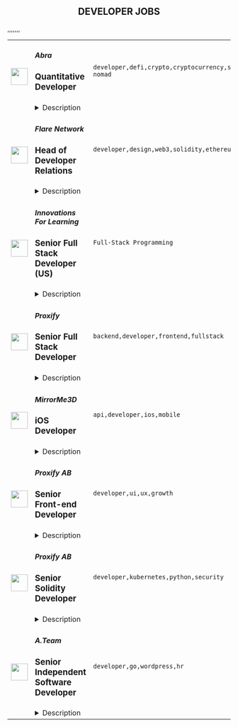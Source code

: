 <div align="center"><h2>DEVELOPER JOBS</h2></div><table><tr>
                <td width="100" height="100" rowspan="2">
                    <img src="https://remoteok.com/assets/img/jobs/0dc60c3adf0cbf62aa690ccf86853c861669360525.peg" width="38px" height="auto">
                </td>
                <td width="300">
                    <h5>Abra</h5>
                    <h3>Quantitative Developer</h3>
                </td>
                <td width="300">
                    <code>developer,defi,crypto,cryptocurrency,system,software,testing,financial,bank,cloud,strategy,management,engineering,digital nomad</code>
                </td>
                <td width="200">
                <text>4 days ago</text>
                </td>
                <td width="100" rowspan="2">
                <a href="https://remoteOK.com/remote-jobs/remote-quantitative-developer-abra-154191" align="right" target="_blank">Apply</a>
                </td>
            </tr>
            <tr>
                <td colspan="3">
                <details><summary>Description</summary>
                <div class="content-intro">
<p>Abra is on a mission to create a simple and honest crypto bank to enable millions of crypto holders to maximize the potential of their crypto assets. We operate an easy to use app allowing users to earn interest, buy, sell, hold, and trade in cryptocurrencies, in one single place. Our vision is an open, global financial system that is easily accessible to everyone <span style="font-weight:400;">by making cryptocurrency investing simple and accessible. Our growing crypto investing and wealth management platform is used by millions of consumers in over 150 countries and growing! </span></p>
<p><span style="font-weight:400;">We are growing our team to match our growing user base. This is an opportunity to join a company that is part of the biggest financial revolution in modern history. </span></p>
</div><p><span style="font-weight:400;">Our Institutional Trading team is looking for a Quantitative Developer who will work hand-in-hand with the trading desk to maintain and develop an execution engine, automate CeFi/DeFi trading strategies, and build monitoring tools while managing our technology infrastructure.  In this role, you will work with the head of trading and co-head of the OTC desk to build cutting-edge infrastructure that will directly impact the trading PnL. This is an attractive opportunity for ambitious devs who want to be part of the action on a trading desk. </span></p>
<p><strong>What Youâll Do:</strong></p>
<ul>
<li style="font-weight:400;"><span style="font-weight:400;">Build a trade execution system connecting to various CeFi and DeFi exchanges</span></li>
<li style="font-weight:400;"><span style="font-weight:400;">Develop tools to help the trading desk with pre-trade analysis, such as monitoring dashboards and backtesting systems</span></li>
<li style="font-weight:400;"><span style="font-weight:400;">Build post-trade monitoring dashboards for CeFi and DeFi</span></li>
<li style="font-weight:400;"><span style="font-weight:400;">Write smart contracts to automate DeFi strategies</span></li>
<li style="font-weight:400;"><span style="font-weight:400;">Own, secure and manage Cloud resources</span></li>
<li style="font-weight:400;"><span style="font-weight:400;">Liaise with the Engineering team to source software and hardware needed by the team</span></li>
<li style="font-weight:400;"><span style="font-weight:400;">Participate and trading strategy discussions and enhance the conversation by offering ideas to improve strategy</span></li>
</ul>
<p><strong>About You:</strong></p>
<ul>
<li style="font-weight:400;"><span style="font-weight:400;">3+ years of commercial experience</span></li>
<li style="font-weight:400;"><span style="font-weight:400;">Bachelors/Masters/PhD in Computer Science/Engineering/Mathematics and Computing/Physics or similar field</span></li>
<li style="font-weight:400;"><span style="font-weight:400;">Strong coding experience in C++/Java, Solidity/Rust, and Python</span></li>
<li style="font-weight:400;"><span style="font-weight:400;">Some experience with writing smart contracts </span></li>
<li style="font-weight:400;"><span style="font-weight:400;">Excellent software architecture skills, experience, and understanding of software engineering best practices, object oriented design, and software testing methodologies </span></li>
<li style="font-weight:400;">A self-starter mindset</li>
<li style="font-weight:400;">Able to identify opportunities to improve trades, executions, and monitoring</li>
</ul><div class="content-conclusion">
<p><strong>Benefits: </strong></p>
<ul>
<li><span style="font-weight:400;">Globally distributed team (everyone is remote!)</span></li>
<li><span style="font-weight:400;">Unlimited PTO</span></li>
<li><span style="font-weight:400;">Medical</span></li>
<li><span style="font-weight:400;">Dental</span></li>
<li><span style="font-weight:400;">Vision</span></li>
<li><span style="font-weight:400;">Basic and supplemental life insurance</span></li>
<li><span style="font-weight:400;">Short-term and long-term disability</span></li>
<li><span style="font-weight:400;">401(k)</span></li>
</ul>
<p><em><span style="font-weight:400;">At Abra, we are an equal opportunity employer committed to a diverse, inclusive, and equitable workplace and candidate experience. We strive to create an environment where everyone has a sense of belonging and purpose, and where we learn from the unique experiences of those around us. </span></em></p>
<p><em><span style="font-weight:400;">We encourage all qualified candidates to apply regardless of race, color, ancestry, religion, national origin, sexual orientation, age, citizenship, marital or family status, disability, gender, gender identity or expression, pregnancy or caregiver status, veteran status, or any other legally protected status.</span></em></p>
</div><p><figure><iframe style="width:500px;height:281px;" src="//www.youtube.com/embed/6T4UVH2Hhoo" frameborder="0" allowfullscreen=""></iframe></figure></p><br/><br/>Please mention the word **AGILE** and tag RMy4yMzUuMjQ4LjE3NA== when applying to show you read the job post completely (#RMy4yMzUuMjQ4LjE3NA==). This is a beta feature to avoid spam applicants. Companies can search these words to find applicants that read this and see they're human.
                </details>
                </td>
            </tr>,<tr>
                <td width="100" height="100" rowspan="2">
                    <img src="https://remoteok.com/assets/img/jobs/aa4807726cfc61852ce556f133bd1a9b1669360539.peg" width="38px" height="auto">
                </td>
                <td width="300">
                    <h5>Flare Network</h5>
                    <h3>Head of Developer Relations</h3>
                </td>
                <td width="300">
                    <code>developer,design,web3,solidity,ethereum,growth,web,travel,mobile,content,marketing,engineering,fulltime,digital nomad</code>
                </td>
                <td width="200">
                <text>4 days ago</text>
                </td>
                <td width="100" rowspan="2">
                <a href="https://remoteOK.com/remote-jobs/remote-head-of-developer-relations-flare-network-154195" align="right" target="_blank">Apply</a>
                </td>
            </tr>
            <tr>
                <td colspan="3">
                <details><summary>Description</summary>
                <p>This role is remote and location agnostic. Full time or paid via grant.<br>
This role is suitable for a developer relations expert with an unrelenting & uncompromising passion for truly decentralized and trustless infrastructure. As well as having the chutzpah to design & scale a developer adoption programme with strong support from a stellar engineering team.</p>

<p>Flareâs EVM compatibility means Ethereumâs tooling is readily available & solidity developers will have few problems picking up the code.</p>

<p>As Head of Developer Relations you will become Flareâs leading light amongst the most influential developer communities within Web3 and beyond. You will be backed to the hilt and responsible for leading all developer engagement, hackathons & bounty programmes.</p>

<h3>Your impact:</h3>

<ul>
        <li>First & foremost, you have a passion for relating to developers.</li>
        <li>Build the developer relations programme and scale the team required.</li>
        <li>Working with the Ecosystem Team, strategize the products & programme of content required to fuel rapid developer adoption.</li>
        <li>Represent Flare Networks at developer conferences and events by leading the execution of Flare Networkâs hackathons.</li>
        <li>Oversee the participation in all the other major Web 3 hackathons & developer conferences by giving speeches, doing live demos of Flare Networks, and interacting with attendees.</li>
        <li>Create inspiring product demos, tutorials, and other videos to use for events and marketing.</li>
        <li>Create and publish technical content that will excite Web 2 & 3 audiences.</li>
        <li>Manage and grow developer communication channels such as Github & Discord. Moderate discussions across forums in a timely manner.</li>
        <li>Be an active and respected participant within Ethereum and other major layer 1 protocolâs ecosystems.</li>
        <li>Clearly communicate complex topics to non-technical audiences, changing the relevant level of complexity for the relevant stakeholders.</li>
        <li>Respond quickly to conceptual and technical troubleshooting questions (design applications, integration into existing services, deployment and more). Providing strategic end-user feedback to the protocol and product development teams.</li>
        <li>Always personable and sufficiently empathetic to be able to extrapolate the relevant issues and provide robust easy to comprehend solutions.</li>
        <li>Collaborate with marketing & partnerships to launch new features & products.</li>
        <li>Always have a unique growth mindset.</li>
</ul>

<h3>How to be a stand-out candidate:</h3>

<ul>
        <li>Passion for layer 1 protocols & EVM bridge growth areas within Web 3.0.</li>
        <li>Strong presence already within major Web3 communities.</li>
        <li>Solid public speaking experience.</li>
        <li>Exemplary interpersonal skills and ability to effectively communicate, build rapport and relate to others.</li>
        <li>Experience running hackathons or plenty of experience attending high caliber hacks.</li>
        <li>Typically a min of 6+ years experience working as a developer or evangelist or dev-tools expert.</li>
        <li>Strong engineering skills; experience in building web and/or mobile applications.</li>
        <li>Strong technical writing skills; ability to clearly communicate complex ideas and concepts.</li>
        <li>Social and hustling skills; a desire to get out and meet people.</li>
        <li>Passion for inspiring and educating fellow developers.</li>
        <li>Ability to work in a hyper-fast environment.</li>
        <li>Willingness to travel and work irregular hours when required.</li>
        <li>Community experience including organizing meetups.</li>
        <li>Passion for building a developer community around the world and desire to invest your energy to make them better.</li>
        <li>Experienced with Solidity, Typescript, and/or Golang.</li>
</ul>

<p>We ask that you overlap some working hours with GMT. English is essential, other languages are a bonus. Fulltime or grants-based arrangement possible. If this is the kind of role that potentially appeals to you, please reach out.</p><br/><br/>Please mention the word **PROSPEROUS** and tag RMy4yMzUuMjQ4LjE3NA== when applying to show you read the job post completely (#RMy4yMzUuMjQ4LjE3NA==). This is a beta feature to avoid spam applicants. Companies can search these words to find applicants that read this and see they're human.
                </details>
                </td>
            </tr>,<tr>
                <td width="100" height="100" rowspan="2">
                    <img src="https://wwr-pro.s3.amazonaws.com/logos/0082/0885/logo.gif" width="38px" height="auto">
                </td>
                <td width="300">
                    <h5>Innovations For Learning</h5>
                    <h3> Senior Full Stack Developer (US)</h3>
                </td>
                <td width="300">
                    <code>Full-Stack Programming</code>
                </td>
                <td width="200">
                <text>0 days ago</text>
                </td>
                <td width="100" rowspan="2">
                <a href="https://weworkremotely.com/remote-jobs/innovations-for-learning-senior-full-stack-developer-us" align="right" target="_blank">Apply</a>
                </td>
            </tr>
            <tr>
                <td colspan="3">
                <details><summary>Description</summary>
                <img src="https://we-work-remotely.imgix.net/logos/0082/0885/logo.gif?ixlib=rails-4.0.0&w=50&h=50&dpr=2&fit=fill&auto=compress" />

<p>
  <strong>Headquarters:</strong> Evanston, IL
    <br /><strong>URL:</strong> <a href="https://innovationsforlearning.org">https://innovationsforlearning.org</a>
</p>

<div>
<strong>Innovations For Learning</strong> is a non-profit with over 20 years of proven success in improving children’s literacy in many school districts in the US, Canada, and the UK. We use technology in the classroom, in online tutoring sessions, and at home to give young kids the skills to read confidently to the expected standard for their age. We aren’t a sleepy, soft-spoken non-profit - we are driven to make a dent in the universe and have a profound and positive impact on children’s lives.<br><br>
</div><div>IFL is looking for a creative, energetic, and passionate full-stack developer to help us build out our suite of software. You will be mostly focused on the server side, building out our back-end software and APIs using Ruby. However, there will also be times you will work with Javascript. We intend for this position to be an 80/20 back-end/front-end role.</div><div>
<br>We have a flexible, supportive, and collaborative work environment with all the best development tools and frameworks. Our development team encourages you to take an idea and run with it. This is a fully-remote position.</div><div>
<br>So, please apply, join our dynamic team, and make a difference in children’s lives all across the world. It all starts with literacy!</div><div>
<br>Skills:</div><ul>
<li>Ruby on Rails</li>
<li>PostgreSQL</li>
<li>Active Record</li>
<li>RESTful API’s</li>
<li>Data modeling</li>
<li>SQL</li>
<li>Experience with modern Javascript frameworks</li>
<li>Computer Science or a related degree is a plus</li>
<li>5+ years experience</li>
</ul><div>Some of our tools and framework stack:</div><ul>
<li>Jira Agile</li>
<li>GitHub</li>
<li>Gulp</li>
<li>RSpec</li>
<li>Mocha</li>
<li>Capybara</li>
<li>Nightwatch</li>
<li>Heroku</li>
<li>Codeship</li>
<li>AWS S3</li>
<li>Twilio Voice and SMS</li>
<li>Postgres</li>
<li>Redis</li>
</ul>

<p><strong>To apply:</strong> <a href="https://weworkremotely.com/remote-jobs/innovations-for-learning-senior-full-stack-developer-us">https://weworkremotely.com/remote-jobs/innovations-for-learning-senior-full-stack-developer-us</a></p>

                </details>
                </td>
            </tr>,<tr>
                <td width="100" height="100" rowspan="2">
                    <img src="https://wwr-pro.s3.amazonaws.com/logos/0081/7016/logo.gif" width="38px" height="auto">
                </td>
                <td width="300">
                    <h5>Bottomless</h5>
                    <h3> Senior Full Stack Developer</h3>
                </td>
                <td width="300">
                    <code>Full-Stack Programming</code>
                </td>
                <td width="200">
                <text>1 days ago</text>
                </td>
                <td width="100" rowspan="2">
                <a href="https://weworkremotely.com/remote-jobs/bottomless-senior-full-stack-developer-4" align="right" target="_blank">Apply</a>
                </td>
            </tr>
            <tr>
                <td colspan="3">
                <details><summary>Description</summary>
                <img src="https://we-work-remotely.imgix.net/logos/0081/7016/logo.gif?ixlib=rails-4.0.0&w=50&h=50&dpr=2&fit=fill&auto=compress" />

<p>
  <strong>Headquarters:</strong> Seattle, Wa
    <br /><strong>URL:</strong> <a href="https://www.bottomless.com/">https://www.bottomless.com/</a>
</p>

<div>We are a fast-growing startup with a product used by thousands of consumers every day.<br><br>We are looking for a jack-of-all-trades <strong><em>senior</em></strong> javascript/full stack developer.<br><br>The ideal candidate for this position would be able to dive into any kind of project, from frontend UI/UX tasks in React.js to backend tasks running on Node.js.<br><br>If you’re interested in variety and working hard to build something big, this might be a good fit.<br><br>We need to achieve <em>80% of the results with 20% of the effort</em>.<br><br><strong>Responsibilities:</strong>
</div><ul>
<li>Design and build infrastructure and products for a sensor-enabled e-commerce marketplace.</li>
<li>Build robust infrastructure to support existing product lines and the ability to roll out new ones.</li>
<li>Responsibility over the user-facing product</li>
<li>Quick iteration on different fronts from fronted UX changes to database design to quick and dirty implementations.</li>
<li>Responsible for full deployment and testing of applications.</li>
</ul><div><br></div><div><strong>Skill, Qualifications, and Experience:</strong></div><div><br></div><div><em>Expert proficiency required:</em></div><ul>
<li>Node.js</li>
<li>NoSQL databases</li>
<li>React.js</li>
<li>English (written and verbal)</li>
</ul><div><br></div><div><em>Intermediate proficiency, at a minimum:</em></div><ul>
<li>UI/UX design</li>
<li>Software architecture</li>
</ul><div>
<br>Not required, but a plus:</div><ul>
<li>Python (background tasks)</li>
<li>Embedded systems (C++)</li>
</ul><div> <br><strong>Details:</strong>
</div><ul>
<li>Remote OK. Must be flexible with hours as we have a remote international team.</li>
<li>Competitive equity and cash compensation</li>
</ul>

<p><strong>To apply:</strong> <a href="https://weworkremotely.com/remote-jobs/bottomless-senior-full-stack-developer-4">https://weworkremotely.com/remote-jobs/bottomless-senior-full-stack-developer-4</a></p>

                </details>
                </td>
            </tr>,<tr>
                <td width="100" height="100" rowspan="2">
                    <img src="https://remotive.com/job/1446640/logo" width="38px" height="auto">
                </td>
                <td width="300">
                    <h5>Creable</h5>
                    <h3>Full Stack Developer</h3>
                </td>
                <td width="300">
                    <code>CSS,developer,react,social media</code>
                </td>
                <td width="200">
                <text>4 days ago</text>
                </td>
                <td width="100" rowspan="2">
                <a href="https://remotive.com/remote-jobs/software-dev/full-stack-developer-1446640" align="right" target="_blank">Apply</a>
                </td>
            </tr>
            <tr>
                <td colspan="3">
                <details><summary>Description</summary>
                <p><strong>About Creable</strong></p>
<p>Hi there ✋</p>
<p>At Creable (<a href="https://creable.com" rel="nofollow">https://creable.com</a>) we're building the world's biggest real-time Influencer database across all relevant Social Media platforms (YouTube, Instagram, TikTok, Facebook) with more (Twitch, Snapchat, Spotify, Twitter, LinkedIn, etc.) coming soon!</p>
<p>Our software helps Creators &amp; Managers find high-quality Brand Deals and Brands to find the highest ROI Influencers.</p>
<p><strong> </strong></p>
<p><strong>What you’ll do</strong></p>
<ul>
<li>Discuss the weekly sprint with the dev. team every Monday morning</li>
<li>Research, implement and test solutions for your assigned weekly tasks</li>
<li>Implement beautiful and delightful UIs with Next.js, React, and Typescript that are responsive across all modern platforms</li>
<li>Review PRs </li>
<li>Write E2E tests</li>
<li>Write serverless functions and scalable REST APIs</li>
</ul>
<p> </p>
<p><strong>How we work</strong></p>
<ul>
<li>We plan weekly sprints on Friday and manage them in Linear</li>
<li>We use Notion for documentation (notes, research)</li>
<li>We (internally) communicate via Slack</li>
<li>We use Loom for video recordings and to avoid meetings</li>
<li>When we have meetings we use either Zoom or Google Meet</li>
<li>We design in Figma</li>
</ul>
<p> </p>
<p><strong>Tech Stack</strong><strong><br></strong></p>
<ul>
<li>React &amp; Next.js</li>
<li>Tailwind CSS<strong><br></strong></li>
<li>Firebase (DB, Auth, Storage)</li>
<li>Vercel</li>
</ul>
<p> </p>
<p><strong>Job requirements</strong></p>
<ul>
<li>At least 5 years of professional development experience</li>
<li>Very good oral and written English</li>
<li>Strong communication skills via text and audio/video</li>
<li>Strong work-ethic, ambition and will to get sh*t done together with your team</li>
<li>Positive can-do attitude</li>
<li>Proficient in our Tech Stack</li>
<li>Full-time commitment to Creable (no part-time work or commitment to other projects)</li>
</ul>
<img src="https://remotive.com/job/track/1446640/blank.gif?source=public_api" alt=""/>
                </details>
                </td>
            </tr>,<tr>
                <td width="100" height="100" rowspan="2">
                    <img src="https://remotive.com/job/1359476/logo" width="38px" height="auto">
                </td>
                <td width="300">
                    <h5>Proxify</h5>
                    <h3>Senior Full Stack Developer</h3>
                </td>
                <td width="300">
                    <code>backend,developer,frontend,fullstack</code>
                </td>
                <td width="200">
                <text>10 days ago</text>
                </td>
                <td width="100" rowspan="2">
                <a href="https://remotive.com/remote-jobs/software-dev/senior-full-stack-developer-1359476" align="right" target="_blank">Apply</a>
                </td>
            </tr>
            <tr>
                <td colspan="3">
                <details><summary>Description</summary>
                <p>About us: </p>
<p> </p>
<p>"Talent has no borders." We strongly believe in uplifting talent by providing them with the right opportunities - no matter which part of the world you are from, we value your skills and offer every member the growth possibilities they deserve. 🙂</p>
<p> </p>
<p>Proxify is a global network and a supportive community of talented developers interested in long-term remote jobs. </p>
<p>With us, you will get opportunities:</p>
<p>To work remotely on exciting projects with leading brands and fast-growing startups.</p>
<p>To work on commision free project-based jobs.</p>
<p>To work with companies that respect and value your skills.</p>
<p> </p>
<p>Since our launch, talented developers on Proxify have worked with 620+ happy clients to build their products and growth features. 1400+ talented developers trust Proxify and the community we are building to fulfil their dreams and objectives. </p>
<p><br><br></p>
<p>The Role:</p>
<p>We are searching for a Senior Full Stack Developer skilled in React.js and Node.js. You can be a perfect candidate if you are growth-oriented, you take pleasure in your work, and you enjoy working on new ideas to develop exciting products. By joining Proxify, you will get considerable opportunities to work with leading brands and amazing startups to build their next product and growth features. </p>
<p><br><br></p>
<p>What we are looking for:</p>
<p>4+ years of working experience as a FullStack;</p>
<p>Frontend:</p>
<p>- React JS;</p>
<p>- Design System;</p>
<p>Backend:</p>
<p>- Microservices architecture;</p>
<p>- NodeJS; </p>
<p>Database:</p>
<p>- SQL;</p>
<p>- MongoDB;</p>
<p>Upper-intermediate or higher English level.</p>
<p> </p>
<p>Nice-to-have: </p>
<p>Timezone: CET (+/- 3 hours);</p>
<p>Database Architecture knowledge</p>
<p><br><br></p>
<p>What we offer:</p>
<p>💻 100% remote work: Work from anywhere.</p>
<p>👌🏻 Flexibility: The ability to change the project to another one.</p>
<p>💵 Financial growth: Competitive compensation and performance-based increases.</p>
<p>🧘🏻‍♂️ Freedom: Very flexible working schedule.</p>
<p>🚀 360 degree growth: Opportunities for professional development and personal growth.</p>
<p><br><br><br></p>
<p>Your benefits with Proxify:</p>
<p>Be part of Proxify community: Network with like-minded and enthusiastic individuals to make a difference. </p>
<p>Make an impact: You get the opportunity to work on the projects that inspire you and add value to your career.</p>
<p>Transparency: Contracts with transparency in earnings and working hours.</p>
<p>Save your time: Fast and efficient hiring process to match you with the project of your preference.</p>
<p>Ownership: Take ownership of your work and enjoy more freedom in your career.</p>
<img src="https://remotive.com/job/track/1359476/blank.gif?source=public_api" alt=""/>
                </details>
                </td>
            </tr>,<tr>
                <td width="100" height="100" rowspan="2">
                    <img src="https://remotive.com/job/1497219/logo" width="38px" height="auto">
                </td>
                <td width="300">
                    <h5>MirrorMe3D</h5>
                    <h3>iOS Developer</h3>
                </td>
                <td width="300">
                    <code>api,developer,ios,mobile</code>
                </td>
                <td width="200">
                <text>13 days ago</text>
                </td>
                <td width="100" rowspan="2">
                <a href="https://remotive.com/remote-jobs/software-dev/ios-developer-1497219" align="right" target="_blank">Apply</a>
                </td>
            </tr>
            <tr>
                <td colspan="3">
                <details><summary>Description</summary>
                <p style="--tw-translate-x: 0; --tw-translate-y: 0; --tw-rotate: 0; --tw-skew-x: 0; --tw-skew-y: 0; --tw-scale-x: 1; --tw-scale-y: 1; --tw-scroll-snap-strictness: proximity; --tw-ring-offset-width: 0px; --tw-ring-offset-color: #fff; --tw-ring-color: rgba(15,111,255,0.5); --tw-ring-offset-shadow: 0 0 #0000; --tw-ring-shadow: 0 0 #0000; --tw-shadow: 0 0 #0000; --tw-shadow-colored: 0 0 #0000; box-sizing: inherit; margin-bottom: 16px; padding: 0px; color: #050c26;"><em><span style="color: #050c26;"> Contract to Full-time Opportunity<br></span></em><br><br><span style="color: #050c26;">Want to build an app with impact? This may be the place for you!</span></p>
<p style="--tw-translate-x: 0; --tw-translate-y: 0; --tw-rotate: 0; --tw-skew-x: 0; --tw-skew-y: 0; --tw-scale-x: 1; --tw-scale-y: 1; --tw-scroll-snap-strictness: proximity; --tw-ring-offset-width: 0px; --tw-ring-offset-color: #fff; --tw-ring-color: rgba(15,111,255,0.5); --tw-ring-offset-shadow: 0 0 #0000; --tw-ring-shadow: 0 0 #0000; --tw-shadow: 0 0 #0000; --tw-shadow-colored: 0 0 #0000; box-sizing: inherit; margin-bottom: 16px; padding: 0px; color: #050c26;">MirrorMe is looking for an enthusiastic and highly motivated iOS developer to help us reach more patients and help them connect with more doctors, the worldover. We are looking for someone who is passionate about building exceptional apps and experiences for users and who has a strong desire to deliver elegant code and intuitive UI.</p>
<p style="--tw-translate-x: 0; --tw-translate-y: 0; --tw-rotate: 0; --tw-skew-x: 0; --tw-skew-y: 0; --tw-scale-x: 1; --tw-scale-y: 1; --tw-scroll-snap-strictness: proximity; --tw-ring-offset-width: 0px; --tw-ring-offset-color: #fff; --tw-ring-color: rgba(15,111,255,0.5); --tw-ring-offset-shadow: 0 0 #0000; --tw-ring-shadow: 0 0 #0000; --tw-shadow: 0 0 #0000; --tw-shadow-colored: 0 0 #0000; box-sizing: inherit; margin-bottom: 16px; padding: 0px; color: #050c26;">If you love to tackle new challenges, learn new frameworks, and work alongside a results-oriented team, please read below to make sure your experience aligns with our needs and reach out with any questions.</p>
<p style="--tw-translate-x: 0; --tw-translate-y: 0; --tw-rotate: 0; --tw-skew-x: 0; --tw-skew-y: 0; --tw-scale-x: 1; --tw-scale-y: 1; --tw-scroll-snap-strictness: proximity; --tw-ring-offset-width: 0px; --tw-ring-offset-color: #fff; --tw-ring-color: rgba(15,111,255,0.5); --tw-ring-offset-shadow: 0 0 #0000; --tw-ring-shadow: 0 0 #0000; --tw-shadow: 0 0 #0000; --tw-shadow-colored: 0 0 #0000; box-sizing: inherit; margin-bottom: 16px; padding: 0px; color: #050c26;">Responsibilities:</p>
<ul style="--tw-translate-x: 0; --tw-translate-y: 0; --tw-rotate: 0; --tw-skew-x: 0; --tw-skew-y: 0; --tw-scale-x: 1; --tw-scale-y: 1; --tw-scroll-snap-strictness: proximity; --tw-ring-offset-width: 0px; --tw-ring-offset-color: #fff; --tw-ring-color: rgba(15,111,255,0.5); --tw-ring-offset-shadow: 0 0 #0000; --tw-ring-shadow: 0 0 #0000; --tw-shadow: 0 0 #0000; --tw-shadow-colored: 0 0 #0000; box-sizing: inherit; margin-top: 16px; margin-bottom: 24px; padding-left: 32px; color: #050c26;">
<li style="--tw-translate-x: 0; --tw-translate-y: 0; --tw-rotate: 0; --tw-skew-x: 0; --tw-skew-y: 0; --tw-scale-x: 1; --tw-scale-y: 1; --tw-scroll-snap-strictness: proximity; --tw-ring-offset-width: 0px; --tw-ring-offset-color: #fff; --tw-ring-color: rgba(15,111,255,0.5); --tw-ring-offset-shadow: 0 0 #0000; --tw-ring-shadow: 0 0 #0000; --tw-shadow: 0 0 #0000; --tw-shadow-colored: 0 0 #0000; box-sizing: inherit; margin: 0px; padding: 0px;">Create and architect MirrorMe mobile applications</li>
<li style="--tw-translate-x: 0; --tw-translate-y: 0; --tw-rotate: 0; --tw-skew-x: 0; --tw-skew-y: 0; --tw-scale-x: 1; --tw-scale-y: 1; --tw-scroll-snap-strictness: proximity; --tw-ring-offset-width: 0px; --tw-ring-offset-color: #fff; --tw-ring-color: rgba(15,111,255,0.5); --tw-ring-offset-shadow: 0 0 #0000; --tw-ring-shadow: 0 0 #0000; --tw-shadow: 0 0 #0000; --tw-shadow-colored: 0 0 #0000; box-sizing: inherit; margin: 0px; padding: 0px;">Maintain and improve existing features on existing application</li>
<li style="--tw-translate-x: 0; --tw-translate-y: 0; --tw-rotate: 0; --tw-skew-x: 0; --tw-skew-y: 0; --tw-scale-x: 1; --tw-scale-y: 1; --tw-scroll-snap-strictness: proximity; --tw-ring-offset-width: 0px; --tw-ring-offset-color: #fff; --tw-ring-color: rgba(15,111,255,0.5); --tw-ring-offset-shadow: 0 0 #0000; --tw-ring-shadow: 0 0 #0000; --tw-shadow: 0 0 #0000; --tw-shadow-colored: 0 0 #0000; box-sizing: inherit; margin: 0px; padding: 0px;">Maintain and refactor existing codebase to best practices and new features</li>
<li style="--tw-translate-x: 0; --tw-translate-y: 0; --tw-rotate: 0; --tw-skew-x: 0; --tw-skew-y: 0; --tw-scale-x: 1; --tw-scale-y: 1; --tw-scroll-snap-strictness: proximity; --tw-ring-offset-width: 0px; --tw-ring-offset-color: #fff; --tw-ring-color: rgba(15,111,255,0.5); --tw-ring-offset-shadow: 0 0 #0000; --tw-ring-shadow: 0 0 #0000; --tw-shadow: 0 0 #0000; --tw-shadow-colored: 0 0 #0000; box-sizing: inherit; margin: 0px; padding: 0px;">Reference Apple HIG and iOS best practices</li>
<li style="--tw-translate-x: 0; --tw-translate-y: 0; --tw-rotate: 0; --tw-skew-x: 0; --tw-skew-y: 0; --tw-scale-x: 1; --tw-scale-y: 1; --tw-scroll-snap-strictness: proximity; --tw-ring-offset-width: 0px; --tw-ring-offset-color: #fff; --tw-ring-color: rgba(15,111,255,0.5); --tw-ring-offset-shadow: 0 0 #0000; --tw-ring-shadow: 0 0 #0000; --tw-shadow: 0 0 #0000; --tw-shadow-colored: 0 0 #0000; box-sizing: inherit; margin: 0px; padding: 0px;">Utilize Fastlane and Continuous Integration tools</li>
<li style="--tw-translate-x: 0; --tw-translate-y: 0; --tw-rotate: 0; --tw-skew-x: 0; --tw-skew-y: 0; --tw-scale-x: 1; --tw-scale-y: 1; --tw-scroll-snap-strictness: proximity; --tw-ring-offset-width: 0px; --tw-ring-offset-color: #fff; --tw-ring-color: rgba(15,111,255,0.5); --tw-ring-offset-shadow: 0 0 #0000; --tw-ring-shadow: 0 0 #0000; --tw-shadow: 0 0 #0000; --tw-shadow-colored: 0 0 #0000; box-sizing: inherit; margin: 0px; padding: 0px;">Assess feasibility and develop timelines on implementing new features</li>
<li style="--tw-translate-x: 0; --tw-translate-y: 0; --tw-rotate: 0; --tw-skew-x: 0; --tw-skew-y: 0; --tw-scale-x: 1; --tw-scale-y: 1; --tw-scroll-snap-strictness: proximity; --tw-ring-offset-width: 0px; --tw-ring-offset-color: #fff; --tw-ring-color: rgba(15,111,255,0.5); --tw-ring-offset-shadow: 0 0 #0000; --tw-ring-shadow: 0 0 #0000; --tw-shadow: 0 0 #0000; --tw-shadow-colored: 0 0 #0000; box-sizing: inherit; margin: 0px; padding: 0px;">Work with web developers on API integrations and consume RESTful APIs</li>
<li style="--tw-translate-x: 0; --tw-translate-y: 0; --tw-rotate: 0; --tw-skew-x: 0; --tw-skew-y: 0; --tw-scale-x: 1; --tw-scale-y: 1; --tw-scroll-snap-strictness: proximity; --tw-ring-offset-width: 0px; --tw-ring-offset-color: #fff; --tw-ring-color: rgba(15,111,255,0.5); --tw-ring-offset-shadow: 0 0 #0000; --tw-ring-shadow: 0 0 #0000; --tw-shadow: 0 0 #0000; --tw-shadow-colored: 0 0 #0000; box-sizing: inherit; margin: 0px; padding: 0px;">Deliver clean, well-tested code and meet deadlines</li>
<li style="--tw-translate-x: 0; --tw-translate-y: 0; --tw-rotate: 0; --tw-skew-x: 0; --tw-skew-y: 0; --tw-scale-x: 1; --tw-scale-y: 1; --tw-scroll-snap-strictness: proximity; --tw-ring-offset-width: 0px; --tw-ring-offset-color: #fff; --tw-ring-color: rgba(15,111,255,0.5); --tw-ring-offset-shadow: 0 0 #0000; --tw-ring-shadow: 0 0 #0000; --tw-shadow: 0 0 #0000; --tw-shadow-colored: 0 0 #0000; box-sizing: inherit; margin: 0px; padding: 0px;">Engage in regular sprint planning, feature specification meetings, and code reviews</li>
<li style="--tw-translate-x: 0; --tw-translate-y: 0; --tw-rotate: 0; --tw-skew-x: 0; --tw-skew-y: 0; --tw-scale-x: 1; --tw-scale-y: 1; --tw-scroll-snap-strictness: proximity; --tw-ring-offset-width: 0px; --tw-ring-offset-color: #fff; --tw-ring-color: rgba(15,111,255,0.5); --tw-ring-offset-shadow: 0 0 #0000; --tw-ring-shadow: 0 0 #0000; --tw-shadow: 0 0 #0000; --tw-shadow-colored: 0 0 #0000; box-sizing: inherit; margin: 0px; padding: 0px;">Continuously learn and grow as a developer, keeping up to date with emerging technologies and trends</li>
</ul>
<p style="--tw-translate-x: 0; --tw-translate-y: 0; --tw-rotate: 0; --tw-skew-x: 0; --tw-skew-y: 0; --tw-scale-x: 1; --tw-scale-y: 1; --tw-scroll-snap-strictness: proximity; --tw-ring-offset-width: 0px; --tw-ring-offset-color: #fff; --tw-ring-color: rgba(15,111,255,0.5); --tw-ring-offset-shadow: 0 0 #0000; --tw-ring-shadow: 0 0 #0000; --tw-shadow: 0 0 #0000; --tw-shadow-colored: 0 0 #0000; box-sizing: inherit; margin-bottom: 16px; padding: 0px; color: #050c26;">Requirements:</p>
<ul style="--tw-translate-x: 0; --tw-translate-y: 0; --tw-rotate: 0; --tw-skew-x: 0; --tw-skew-y: 0; --tw-scale-x: 1; --tw-scale-y: 1; --tw-scroll-snap-strictness: proximity; --tw-ring-offset-width: 0px; --tw-ring-offset-color: #fff; --tw-ring-color: rgba(15,111,255,0.5); --tw-ring-offset-shadow: 0 0 #0000; --tw-ring-shadow: 0 0 #0000; --tw-shadow: 0 0 #0000; --tw-shadow-colored: 0 0 #0000; box-sizing: inherit; margin-top: 16px; margin-bottom: 24px; padding-left: 32px; color: #050c26;">
<li style="--tw-translate-x: 0; --tw-translate-y: 0; --tw-rotate: 0; --tw-skew-x: 0; --tw-skew-y: 0; --tw-scale-x: 1; --tw-scale-y: 1; --tw-scroll-snap-strictness: proximity; --tw-ring-offset-width: 0px; --tw-ring-offset-color: #fff; --tw-ring-color: rgba(15,111,255,0.5); --tw-ring-offset-shadow: 0 0 #0000; --tw-ring-shadow: 0 0 #0000; --tw-shadow: 0 0 #0000; --tw-shadow-colored: 0 0 #0000; box-sizing: inherit; margin: 0px; padding: 0px;">In depth knowledge of what it takes to build production ready iOS mobile applications</li>
<li style="--tw-translate-x: 0; --tw-translate-y: 0; --tw-rotate: 0; --tw-skew-x: 0; --tw-skew-y: 0; --tw-scale-x: 1; --tw-scale-y: 1; --tw-scroll-snap-strictness: proximity; --tw-ring-offset-width: 0px; --tw-ring-offset-color: #fff; --tw-ring-color: rgba(15,111,255,0.5); --tw-ring-offset-shadow: 0 0 #0000; --tw-ring-shadow: 0 0 #0000; --tw-shadow: 0 0 #0000; --tw-shadow-colored: 0 0 #0000; box-sizing: inherit; margin: 0px; padding: 0px;">Experience with and interest in ARKit, CoreMotion, and other 3D frameworks</li>
<li style="--tw-translate-x: 0; --tw-translate-y: 0; --tw-rotate: 0; --tw-skew-x: 0; --tw-skew-y: 0; --tw-scale-x: 1; --tw-scale-y: 1; --tw-scroll-snap-strictness: proximity; --tw-ring-offset-width: 0px; --tw-ring-offset-color: #fff; --tw-ring-color: rgba(15,111,255,0.5); --tw-ring-offset-shadow: 0 0 #0000; --tw-ring-shadow: 0 0 #0000; --tw-shadow: 0 0 #0000; --tw-shadow-colored: 0 0 #0000; box-sizing: inherit; margin: 0px; padding: 0px;">Bachelor’s degree in computer science, engineering or the equivalent in software development experience</li>
<li style="--tw-translate-x: 0; --tw-translate-y: 0; --tw-rotate: 0; --tw-skew-x: 0; --tw-skew-y: 0; --tw-scale-x: 1; --tw-scale-y: 1; --tw-scroll-snap-strictness: proximity; --tw-ring-offset-width: 0px; --tw-ring-offset-color: #fff; --tw-ring-color: rgba(15,111,255,0.5); --tw-ring-offset-shadow: 0 0 #0000; --tw-ring-shadow: 0 0 #0000; --tw-shadow: 0 0 #0000; --tw-shadow-colored: 0 0 #0000; box-sizing: inherit; margin: 0px; padding: 0px;">At least 3 years of experience in development of commercial mobile applications and production level code</li>
</ul>
<p style="--tw-translate-x: 0; --tw-translate-y: 0; --tw-rotate: 0; --tw-skew-x: 0; --tw-skew-y: 0; --tw-scale-x: 1; --tw-scale-y: 1; --tw-scroll-snap-strictness: proximity; --tw-ring-offset-width: 0px; --tw-ring-offset-color: #fff; --tw-ring-color: rgba(15,111,255,0.5); --tw-ring-offset-shadow: 0 0 #0000; --tw-ring-shadow: 0 0 #0000; --tw-shadow: 0 0 #0000; --tw-shadow-colored: 0 0 #0000; box-sizing: inherit; margin-bottom: 16px; padding: 0px; color: #050c26;">Nice to haves:</p>
<ul style="--tw-translate-x: 0; --tw-translate-y: 0; --tw-rotate: 0; --tw-skew-x: 0; --tw-skew-y: 0; --tw-scale-x: 1; --tw-scale-y: 1; --tw-scroll-snap-strictness: proximity; --tw-ring-offset-width: 0px; --tw-ring-offset-color: #fff; --tw-ring-color: rgba(15,111,255,0.5); --tw-ring-offset-shadow: 0 0 #0000; --tw-ring-shadow: 0 0 #0000; --tw-shadow: 0 0 #0000; --tw-shadow-colored: 0 0 #0000; box-sizing: inherit; margin-top: 16px; margin-bottom: 24px; padding-left: 32px; color: #050c26;">
<li style="--tw-translate-x: 0; --tw-translate-y: 0; --tw-rotate: 0; --tw-skew-x: 0; --tw-skew-y: 0; --tw-scale-x: 1; --tw-scale-y: 1; --tw-scroll-snap-strictness: proximity; --tw-ring-offset-width: 0px; --tw-ring-offset-color: #fff; --tw-ring-color: rgba(15,111,255,0.5); --tw-ring-offset-shadow: 0 0 #0000; --tw-ring-shadow: 0 0 #0000; --tw-shadow: 0 0 #0000; --tw-shadow-colored: 0 0 #0000; box-sizing: inherit; margin: 0px; padding: 0px;">Strong communication skills</li>
<li style="--tw-translate-x: 0; --tw-translate-y: 0; --tw-rotate: 0; --tw-skew-x: 0; --tw-skew-y: 0; --tw-scale-x: 1; --tw-scale-y: 1; --tw-scroll-snap-strictness: proximity; --tw-ring-offset-width: 0px; --tw-ring-offset-color: #fff; --tw-ring-color: rgba(15,111,255,0.5); --tw-ring-offset-shadow: 0 0 #0000; --tw-ring-shadow: 0 0 #0000; --tw-shadow: 0 0 #0000; --tw-shadow-colored: 0 0 #0000; box-sizing: inherit; margin: 0px; padding: 0px;">Strong desire to innovate and experiment</li>
<li style="--tw-translate-x: 0; --tw-translate-y: 0; --tw-rotate: 0; --tw-skew-x: 0; --tw-skew-y: 0; --tw-scale-x: 1; --tw-scale-y: 1; --tw-scroll-snap-strictness: proximity; --tw-ring-offset-width: 0px; --tw-ring-offset-color: #fff; --tw-ring-color: rgba(15,111,255,0.5); --tw-ring-offset-shadow: 0 0 #0000; --tw-ring-shadow: 0 0 #0000; --tw-shadow: 0 0 #0000; --tw-shadow-colored: 0 0 #0000; box-sizing: inherit; margin: 0px; padding: 0px;">Strong desire to deliver results to add value and make a difference</li>
<li style="--tw-translate-x: 0; --tw-translate-y: 0; --tw-rotate: 0; --tw-skew-x: 0; --tw-skew-y: 0; --tw-scale-x: 1; --tw-scale-y: 1; --tw-scroll-snap-strictness: proximity; --tw-ring-offset-width: 0px; --tw-ring-offset-color: #fff; --tw-ring-color: rgba(15,111,255,0.5); --tw-ring-offset-shadow: 0 0 #0000; --tw-ring-shadow: 0 0 #0000; --tw-shadow: 0 0 #0000; --tw-shadow-colored: 0 0 #0000; box-sizing: inherit; margin: 0px; padding: 0px;">Possess a user-centric focus </li>
<li style="--tw-translate-x: 0; --tw-translate-y: 0; --tw-rotate: 0; --tw-skew-x: 0; --tw-skew-y: 0; --tw-scale-x: 1; --tw-scale-y: 1; --tw-scroll-snap-strictness: proximity; --tw-ring-offset-width: 0px; --tw-ring-offset-color: #fff; --tw-ring-color: rgba(15,111,255,0.5); --tw-ring-offset-shadow: 0 0 #0000; --tw-ring-shadow: 0 0 #0000; --tw-shadow: 0 0 #0000; --tw-shadow-colored: 0 0 #0000; box-sizing: inherit; margin: 0px; padding: 0px;">Possess a learning mindset</li>
<li style="--tw-translate-x: 0; --tw-translate-y: 0; --tw-rotate: 0; --tw-skew-x: 0; --tw-skew-y: 0; --tw-scale-x: 1; --tw-scale-y: 1; --tw-scroll-snap-strictness: proximity; --tw-ring-offset-width: 0px; --tw-ring-offset-color: #fff; --tw-ring-color: rgba(15,111,255,0.5); --tw-ring-offset-shadow: 0 0 #0000; --tw-ring-shadow: 0 0 #0000; --tw-shadow: 0 0 #0000; --tw-shadow-colored: 0 0 #0000; box-sizing: inherit; margin: 0px; padding: 0px;">Ability to adapt, constantly monitoring and learning of new technologies and the market landscape</li>
</ul>
<img src="https://remotive.com/job/track/1497219/blank.gif?source=public_api" alt=""/>
                </details>
                </td>
            </tr>,<tr>
                <td width="100" height="100" rowspan="2">
                    <img src="https://remotive.com/job/1383531/logo" width="38px" height="auto">
                </td>
                <td width="300">
                    <h5>Proxify AB</h5>
                    <h3>Senior Front-end Developer</h3>
                </td>
                <td width="300">
                    <code>developer,ui,ux,growth</code>
                </td>
                <td width="200">
                <text>23 days ago</text>
                </td>
                <td width="100" rowspan="2">
                <a href="https://remotive.com/remote-jobs/software-dev/senior-front-end-developer-1383531" align="right" target="_blank">Apply</a>
                </td>
            </tr>
            <tr>
                <td colspan="3">
                <details><summary>Description</summary>
                <p dir="ltr" style="line-height: 1.656; margin-top: 0pt; margin-bottom: 0pt;"> </p>
<p dir="ltr" style="line-height: 1.656; margin-top: 0pt; margin-bottom: 0pt;"><span style="color: #0e101a; background-color: transparent; font-weight: bold; font-variant-numeric: normal; font-variant-east-asian: normal; vertical-align: baseline; white-space: pre-wrap;">The Role:</span></p>
<p dir="ltr" style="line-height: 1.656; margin-top: 0pt; margin-bottom: 0pt;"><span style="color: #0e101a; background-color: transparent; font-variant-numeric: normal; font-variant-east-asian: normal; vertical-align: baseline; white-space: pre-wrap;">We are searching for a </span><span style="color: #252525; background-color: transparent; font-variant-numeric: normal; font-variant-east-asian: normal; vertical-align: baseline; white-space: pre-wrap;">Senior Front-End Developer (Angular.js/React.js)</span><span style="color: #0e101a; background-color: transparent; font-variant-numeric: normal; font-variant-east-asian: normal; vertical-align: baseline; white-space: pre-wrap;">. You can be a perfect candidate if you are growth-oriented, you take pleasure in your work, and you enjoy working on new ideas to develop exciting products. By joining Proxify, you will get considerable opportunities to work with leading brands and amazing startups to build their next product and growth features. </span></p>
<p><br><br></p>
<div class="h3" dir="ltr" style="line-height: 1.656; margin-top: 0pt; margin-bottom: 0pt;"><span style="color: #0e101a; background-color: transparent; font-weight: bold; font-variant-numeric: normal; font-variant-east-asian: normal; vertical-align: baseline; white-space: pre-wrap;">What we are looking for:</span></div>
<ul>
<li dir="ltr" style="line-height: 1.38;"><span style="background-color: transparent; font-variant-numeric: normal; font-variant-east-asian: normal; vertical-align: baseline; white-space: pre-wrap;">You have +3 years experience with React.js/Angular.js;</span></li>
<li dir="ltr" style="line-height: 1.38;"><span style="background-color: transparent; font-variant-numeric: normal; font-variant-east-asian: normal; vertical-align: baseline; white-space: pre-wrap;">You follow best practices and conventions;</span></li>
<li dir="ltr" style="line-height: 1.38;"><span style="background-color: transparent; font-variant-numeric: normal; font-variant-east-asian: normal; vertical-align: baseline; white-space: pre-wrap;">Relevant experience in CI/CD and related tools;</span></li>
<li dir="ltr" style="line-height: 1.38;"><span style="background-color: transparent; font-variant-numeric: normal; font-variant-east-asian: normal; vertical-align: baseline; white-space: pre-wrap;">Responsible and able to work with minimal supervision;</span></li>
<li dir="ltr" style="line-height: 1.38;"><span style="background-color: transparent; font-variant-numeric: normal; font-variant-east-asian: normal; vertical-align: baseline; white-space: pre-wrap;">Upper-intermediate English level;</span></li>
<li dir="ltr" style="line-height: 1.38;"><span style="background-color: transparent; font-variant-numeric: normal; font-variant-east-asian: normal; vertical-align: baseline; white-space: pre-wrap;">You can communicate well with both technical and non-technical clients.</span></li>
</ul>
<div class="h4" dir="ltr" style="line-height: 1.9872; margin-top: 14pt; margin-bottom: 12pt;"><span style="color: #000000; background-color: transparent; font-weight: bold; font-variant-numeric: normal; font-variant-east-asian: normal; vertical-align: baseline; white-space: pre-wrap;">Nice-to-have:</span></div>
<ul>
<li dir="ltr" style="line-height: 1.38;"><span style="background-color: transparent; font-variant-numeric: normal; font-variant-east-asian: normal; vertical-align: baseline; white-space: pre-wrap;">Timezone: CET (+/- 3 hours);</span></li>
<li dir="ltr" style="line-height: 1.38;"><span style="background-color: transparent; font-variant-numeric: normal; font-variant-east-asian: normal; vertical-align: baseline; white-space: pre-wrap;">Basic back-end knowledge for minor back-end jobs where necessary.</span></li>
</ul>
<div class="h4" dir="ltr" style="line-height: 1.9872; margin-top: 14pt; margin-bottom: 12pt;"><span style="color: #000000; background-color: transparent; font-weight: bold; font-variant-numeric: normal; font-variant-east-asian: normal; vertical-align: baseline; white-space: pre-wrap;">Responsibilities:</span></div>
<ul>
<li dir="ltr" style="line-height: 1.38;"><span style="background-color: transparent; font-variant-numeric: normal; font-variant-east-asian: normal; vertical-align: baseline; white-space: pre-wrap;">Build reusable code and libraries for future use;</span></li>
<li dir="ltr" style="line-height: 1.38;"><span style="background-color: transparent; font-variant-numeric: normal; font-variant-east-asian: normal; vertical-align: baseline; white-space: pre-wrap;">Ensure the technical feasibility of UI/UX designs;</span></li>
<li dir="ltr" style="line-height: 1.38;"><span style="background-color: transparent; font-variant-numeric: normal; font-variant-east-asian: normal; vertical-align: baseline; white-space: pre-wrap;">Transform visual designs and wireframes into working products;</span></li>
<li dir="ltr" style="line-height: 1.38;"><span style="background-color: transparent; font-variant-numeric: normal; font-variant-east-asian: normal; vertical-align: baseline; white-space: pre-wrap;">Accurate planning of the feature delivery;</span></li>
<li dir="ltr" style="line-height: 1.38;"><span style="background-color: transparent; font-variant-numeric: normal; font-variant-east-asian: normal; vertical-align: baseline; white-space: pre-wrap;">Collaborate with other team members and stakeholders</span></li>
</ul>
<p><br><br></p>
<p align="left" dir="ltr" style="margin-left: 0pt;"> </p>
<table style="border-width: initial; border-style: none;"><colgroup><col width="600"></colgroup>
<tbody>
<tr style="height: 132.75pt;">
<td style="border-width: 0.99609pt; border-color: #000000; vertical-align: top; padding: 5pt; overflow: hidden; overflow-wrap: break-word;">
<p dir="ltr" style="line-height: 1.656; margin-top: 0pt; margin-bottom: 0pt;"><span style="color: #0e101a; background-color: transparent; font-weight: bold; font-variant-numeric: normal; font-variant-east-asian: normal; vertical-align: baseline; white-space: pre-wrap;">What we offer:</span></p>
<ul>
<li dir="ltr" style="line-height: 1.38;"><span style="background-color: transparent; font-variant-numeric: normal; font-variant-east-asian: normal; vertical-align: baseline; white-space: pre-wrap;">💻 </span><span style="background-color: transparent; font-weight: bold; font-variant-numeric: normal; font-variant-east-asian: normal; vertical-align: baseline; white-space: pre-wrap;">100% remote work</span><span style="background-color: transparent; font-variant-numeric: normal; font-variant-east-asian: normal; vertical-align: baseline; white-space: pre-wrap;">: Work from anywhere.</span></li>
<li dir="ltr" style="line-height: 1.38;"><span style="background-color: transparent; font-variant-numeric: normal; font-variant-east-asian: normal; vertical-align: baseline; white-space: pre-wrap;">👌🏻 </span><span style="background-color: transparent; font-weight: bold; font-variant-numeric: normal; font-variant-east-asian: normal; vertical-align: baseline; white-space: pre-wrap;">Flexibility</span><span style="background-color: transparent; font-variant-numeric: normal; font-variant-east-asian: normal; vertical-align: baseline; white-space: pre-wrap;">: The ability to change the project to another one.</span></li>
<li dir="ltr" style="line-height: 1.38;"><span style="background-color: transparent; font-variant-numeric: normal; font-variant-east-asian: normal; vertical-align: baseline; white-space: pre-wrap;">💵 </span><span style="background-color: transparent; font-weight: bold; font-variant-numeric: normal; font-variant-east-asian: normal; vertical-align: baseline; white-space: pre-wrap;">Financial growth</span><span style="background-color: transparent; font-variant-numeric: normal; font-variant-east-asian: normal; vertical-align: baseline; white-space: pre-wrap;">: Competitive compensation and performance-based increases.</span></li>
<li dir="ltr" style="line-height: 1.38;"><span style="background-color: transparent; font-variant-numeric: normal; font-variant-east-asian: normal; vertical-align: baseline; white-space: pre-wrap;">🧘🏻‍♂️ </span><span style="background-color: transparent; font-weight: bold; font-variant-numeric: normal; font-variant-east-asian: normal; vertical-align: baseline; white-space: pre-wrap;">Freedom</span><span style="background-color: transparent; font-variant-numeric: normal; font-variant-east-asian: normal; vertical-align: baseline; white-space: pre-wrap;">: Very flexible working schedule.</span></li>
<li dir="ltr" style="line-height: 1.38;"><span style="background-color: transparent; font-variant-numeric: normal; font-variant-east-asian: normal; vertical-align: baseline; white-space: pre-wrap;">🚀 </span><span style="background-color: transparent; font-weight: bold; font-variant-numeric: normal; font-variant-east-asian: normal; vertical-align: baseline; white-space: pre-wrap;">360 degree growth</span><span style="background-color: transparent; font-variant-numeric: normal; font-variant-east-asian: normal; vertical-align: baseline; white-space: pre-wrap;">: Opportunities for professional development and personal growth.</span></li>
</ul>
</td>
</tr>
</tbody>
</table>
<p dir="ltr" style="line-height: 1.656; margin-top: 0pt; margin-bottom: 0pt;"> </p>
<p dir="ltr" style="line-height: 1.656; margin-top: 0pt; margin-bottom: 0pt;"><span style="color: #0e101a; background-color: transparent; font-weight: bold; font-variant-numeric: normal; font-variant-east-asian: normal; vertical-align: baseline; white-space: pre-wrap;">Your benefits with Proxify:</span></p>
<ul>
<li><span style="background-color: transparent; font-weight: bold; font-variant-numeric: normal; font-variant-east-asian: normal; vertical-align: baseline; white-space: pre-wrap;">Be part of Proxify community</span><span style="background-color: transparent; font-variant-numeric: normal; font-variant-east-asian: normal; vertical-align: baseline; white-space: pre-wrap;">: Network with like-minded and enthusiastic individuals to make a difference. </span></li>
<li><span style="background-color: transparent; font-weight: bold; font-variant-numeric: normal; font-variant-east-asian: normal; vertical-align: baseline; white-space: pre-wrap;">Make an impact</span><span style="background-color: transparent; font-variant-numeric: normal; font-variant-east-asian: normal; vertical-align: baseline; white-space: pre-wrap;">: You get the opportunity to work on the projects that inspire you and add value to your career.</span></li>
<li><span style="background-color: transparent; font-weight: bold; font-variant-numeric: normal; font-variant-east-asian: normal; vertical-align: baseline; white-space: pre-wrap;">Transparency</span><span style="background-color: transparent; font-variant-numeric: normal; font-variant-east-asian: normal; vertical-align: baseline; white-space: pre-wrap;">: Contracts with transparency in earnings and working hours.</span></li>
<li><span style="background-color: transparent; font-weight: bold; font-variant-numeric: normal; font-variant-east-asian: normal; vertical-align: baseline; white-space: pre-wrap;">Save your time</span><span style="background-color: transparent; font-variant-numeric: normal; font-variant-east-asian: normal; vertical-align: baseline; white-space: pre-wrap;">: Fast and efficient hiring process to match you with the project of your preference.</span></li>
</ul>
<p><span style="color: #0e101a; background-color: transparent; font-weight: bold; font-variant-numeric: normal; font-variant-east-asian: normal; vertical-align: baseline; white-space: pre-wrap;">Ownership: </span><span style="color: #0e101a; background-color: transparent; font-variant-numeric: normal; font-variant-east-asian: normal; vertical-align: baseline; white-space: pre-wrap;">Take ownership of your work and enjoy more freedom in your career.</span></p>
<img src="https://remotive.com/job/track/1383531/blank.gif?source=public_api" alt=""/>
                </details>
                </td>
            </tr>,<tr>
                <td width="100" height="100" rowspan="2">
                    <img src="https://remotive.com/job/1422554/logo" width="38px" height="auto">
                </td>
                <td width="300">
                    <h5>Proxify AB</h5>
                    <h3>Senior Solidity Developer</h3>
                </td>
                <td width="300">
                    <code>developer,kubernetes,python,security</code>
                </td>
                <td width="200">
                <text>23 days ago</text>
                </td>
                <td width="100" rowspan="2">
                <a href="https://remotive.com/remote-jobs/software-dev/senior-solidity-developer-1422554" align="right" target="_blank">Apply</a>
                </td>
            </tr>
            <tr>
                <td colspan="3">
                <details><summary>Description</summary>
                <p dir="ltr" style="line-height:1.656;margin-top:0pt;margin-bottom:0pt;"><span style="color:#0e101a;background-color:transparent;font-weight:700;font-style:normal;font-variant:normal;text-decoration:none;vertical-align:baseline;white-space:pre;white-space:pre-wrap;">The Role:</span></p><p dir="ltr" style="line-height:1.656;margin-top:0pt;margin-bottom:0pt;"><span style="color:#0e101a;background-color:transparent;font-weight:400;font-style:normal;font-variant:normal;text-decoration:none;vertical-align:baseline;white-space:pre;white-space:pre-wrap;">We are searching for a </span><span style="color:#000000;background-color:transparent;font-weight:400;font-style:normal;font-variant:normal;text-decoration:none;vertical-align:baseline;white-space:pre;white-space:pre-wrap;">Senior Solidity Developer</span><span style="color:#0e101a;background-color:transparent;font-weight:400;font-style:normal;font-variant:normal;text-decoration:none;vertical-align:baseline;white-space:pre;white-space:pre-wrap;">. You can be a perfect candidate if you are growth-oriented, you take pleasure in your work, and you enjoy working on new ideas to develop exciting products. By joining Proxify, you will get considerable opportunities to work with leading brands and amazing startups to build their next product and growth features. </span></p><p dir="ltr" style="line-height: 1.656; margin-top: 0pt; margin-bottom: 0pt;"><strong><br></strong></p><div class="h3" dir="ltr" style="line-height:1.656;margin-top:0pt;margin-bottom:0pt;"><span style="color:#0e101a;background-color:transparent;font-weight:700;font-style:normal;font-variant:normal;text-decoration:none;vertical-align:baseline;white-space:pre;white-space:pre-wrap;">What we are looking for:</span></div><p dir="ltr" style="line-height: 1.656; margin-top: 0pt; margin-bottom: 0pt;"><strong><br></strong></p><ul style="margin-top:0;margin-bottom:0;padding-inline-start:48px;"><li dir="ltr" style="list-style-type:disc;color:#000000;background-color:transparent;font-weight:400;font-style:normal;font-variant:normal;text-decoration:none;vertical-align:baseline;white-space:pre;"><p dir="ltr" style="line-height:1.38;margin-top:0pt;margin-bottom:0pt;"><span style="color:#000000;background-color:transparent;font-weight:400;font-style:normal;font-variant:normal;text-decoration:none;vertical-align:baseline;white-space:pre;white-space:pre-wrap;">You have +4 years of solid experience as a Solidity Developer in top-notch environment;</span></p></li><li dir="ltr" style="list-style-type:disc;color:#000000;background-color:transparent;font-weight:400;font-style:normal;font-variant:normal;text-decoration:none;vertical-align:baseline;white-space:pre;"><p dir="ltr" style="line-height:1.38;margin-top:0pt;margin-bottom:0pt;"><span style="color:#000000;background-color:transparent;font-weight:400;font-style:normal;font-variant:normal;text-decoration:none;vertical-align:baseline;white-space:pre;white-space:pre-wrap;">Knowledge of Blockchain technology and related concepts;</span></p></li><li dir="ltr" style="list-style-type:disc;color:#000000;background-color:transparent;font-weight:400;font-style:normal;font-variant:normal;text-decoration:none;vertical-align:baseline;white-space:pre;"><p dir="ltr" style="line-height:1.38;margin-top:0pt;margin-bottom:0pt;"><span style="color:#000000;background-color:transparent;font-weight:400;font-style:normal;font-variant:normal;text-decoration:none;vertical-align:baseline;white-space:pre;white-space:pre-wrap;">Familiarity with the Ethereum Blockchain, its functions and applications;</span></p></li><li dir="ltr" style="list-style-type:disc;color:#000000;background-color:transparent;font-weight:400;font-style:normal;font-variant:normal;text-decoration:none;vertical-align:baseline;white-space:pre;"><p dir="ltr" style="line-height:1.38;margin-top:0pt;margin-bottom:0pt;"><span style="color:#000000;background-color:transparent;font-weight:400;font-style:normal;font-variant:normal;text-decoration:none;vertical-align:baseline;white-space:pre;white-space:pre-wrap;">Experience in the architecture and design of Blockchain projects and applications;</span></p></li><li dir="ltr" style="list-style-type:disc;color:#000000;background-color:transparent;font-weight:400;font-style:normal;font-variant:normal;text-decoration:none;vertical-align:baseline;white-space:pre;"><p dir="ltr" style="line-height:1.38;margin-top:0pt;margin-bottom:0pt;"><span style="color:#000000;background-color:transparent;font-weight:400;font-style:normal;font-variant:normal;text-decoration:none;vertical-align:baseline;white-space:pre;white-space:pre-wrap;">Familiarity and experience with project development on other Blockchain platforms;</span></p></li><li dir="ltr" style="list-style-type:disc;color:#000000;background-color:transparent;font-weight:400;font-style:normal;font-variant:normal;text-decoration:none;vertical-align:baseline;white-space:pre;"><p dir="ltr" style="line-height:1.38;margin-top:0pt;margin-bottom:0pt;"><span style="color:#000000;background-color:transparent;font-weight:400;font-style:normal;font-variant:normal;text-decoration:none;vertical-align:baseline;white-space:pre;white-space:pre-wrap;">Familiarity with test-driven development;</span></p></li><li dir="ltr" style="list-style-type:disc;color:#000000;background-color:transparent;font-weight:400;font-style:normal;font-variant:normal;text-decoration:none;vertical-align:baseline;white-space:pre;"><p dir="ltr" style="line-height:1.38;margin-top:0pt;margin-bottom:0pt;"><span style="color:#000000;background-color:transparent;font-weight:400;font-style:normal;font-variant:normal;text-decoration:none;vertical-align:baseline;white-space:pre;white-space:pre-wrap;">Responsible and able to work with minimal supervision;</span></p></li><li dir="ltr" style="list-style-type:disc;color:#000000;background-color:transparent;font-weight:400;font-style:normal;font-variant:normal;text-decoration:none;vertical-align:baseline;white-space:pre;"><p dir="ltr" style="line-height:1.38;margin-top:0pt;margin-bottom:0pt;"><span style="color:#000000;background-color:transparent;font-weight:400;font-style:normal;font-variant:normal;text-decoration:none;vertical-align:baseline;white-space:pre;white-space:pre-wrap;">Upper-intermediate English level;</span></p></li><li dir="ltr" style="list-style-type:disc;color:#000000;background-color:transparent;font-weight:400;font-style:normal;font-variant:normal;text-decoration:none;vertical-align:baseline;white-space:pre;"><p dir="ltr" style="line-height:1.38;margin-top:0pt;margin-bottom:0pt;"><span style="color:#000000;background-color:transparent;font-weight:400;font-style:normal;font-variant:normal;text-decoration:none;vertical-align:baseline;white-space:pre;white-space:pre-wrap;">You can communicate well with both technical and non-technical clients.</span></p></li></ul><p dir="ltr" style="line-height: 1.656; margin-top: 0pt; margin-bottom: 0pt;"><strong><br><br></strong></p><div class="h4" dir="ltr" style="line-height:1.38;margin-top:0pt;margin-bottom:0pt;"><span style="color:#000000;background-color:transparent;font-weight:700;font-style:normal;font-variant:normal;text-decoration:none;vertical-align:baseline;white-space:pre;white-space:pre-wrap;">Nice-to-have: </span></div><ul style="margin-top:0;margin-bottom:0;padding-inline-start:48px;"><li dir="ltr" style="list-style-type:disc;color:#000000;background-color:transparent;font-weight:400;font-style:normal;font-variant:normal;text-decoration:none;vertical-align:baseline;white-space:pre;"><p dir="ltr" style="line-height:1.38;margin-top:0pt;margin-bottom:0pt;"><span style="color:#000000;background-color:transparent;font-weight:400;font-style:normal;font-variant:normal;text-decoration:none;vertical-align:baseline;white-space:pre;white-space:pre-wrap;">Basic knowledge of C++, Python, and / or JavaScript;</span></p></li><li dir="ltr" style="list-style-type:disc;color:#000000;background-color:transparent;font-weight:400;font-style:normal;font-variant:normal;text-decoration:none;vertical-align:baseline;white-space:pre;"><p dir="ltr" style="line-height:1.38;margin-top:0pt;margin-bottom:0pt;"><span style="color:#000000;background-color:transparent;font-weight:400;font-style:normal;font-variant:normal;text-decoration:none;vertical-align:baseline;white-space:pre;white-space:pre-wrap;">Timezone: CET (+/- 3 hours).</span></p></li></ul><div class="h4" dir="ltr" style="line-height:1.38;background-color:#ffffff;margin-top:0pt;margin-bottom:0pt;"> </div><div class="h4" dir="ltr" style="line-height:1.38;background-color:#ffffff;margin-top:0pt;margin-bottom:0pt;"><span style="color:#000000;background-color:transparent;font-weight:700;font-style:normal;font-variant:normal;text-decoration:none;vertical-align:baseline;white-space:pre;white-space:pre-wrap;">Responsibilities:</span></div><ul style="margin-top:0;margin-bottom:0;padding-inline-start:48px;"><li dir="ltr" style="list-style-type:disc;color:#000000;background-color:transparent;font-weight:400;font-style:normal;font-variant:normal;text-decoration:none;vertical-align:baseline;white-space:pre;"><p dir="ltr" style="line-height:1.38;margin-top:0pt;margin-bottom:0pt;"><span style="color:#000000;background-color:transparent;font-weight:400;font-style:normal;font-variant:normal;text-decoration:none;vertical-align:baseline;white-space:pre;white-space:pre-wrap;">Network architecture and security standards development;</span></p></li><li dir="ltr" style="list-style-type:disc;color:#000000;background-color:transparent;font-weight:400;font-style:normal;font-variant:normal;text-decoration:none;vertical-align:baseline;white-space:pre;"><p dir="ltr" style="line-height:1.38;margin-top:0pt;margin-bottom:0pt;"><span style="color:#000000;background-color:transparent;font-weight:400;font-style:normal;font-variant:normal;text-decoration:none;vertical-align:baseline;white-space:pre;white-space:pre-wrap;">Technical review assessment of existing Blockchain solutions;</span></p></li><li dir="ltr" style="list-style-type:disc;color:#000000;background-color:transparent;font-weight:400;font-style:normal;font-variant:normal;text-decoration:none;vertical-align:baseline;white-space:pre;"><p dir="ltr" style="line-height:1.38;margin-top:0pt;margin-bottom:0pt;"><span style="color:#000000;background-color:transparent;font-weight:400;font-style:normal;font-variant:normal;text-decoration:none;vertical-align:baseline;white-space:pre;white-space:pre-wrap;">Create high-security technologies;</span></p></li><li dir="ltr" style="list-style-type:disc;color:#000000;background-color:transparent;font-weight:400;font-style:normal;font-variant:normal;text-decoration:none;vertical-align:baseline;white-space:pre;"><p dir="ltr" style="line-height:1.38;margin-top:0pt;margin-bottom:0pt;"><span style="color:#000000;background-color:transparent;font-weight:400;font-style:normal;font-variant:normal;text-decoration:none;vertical-align:baseline;white-space:pre;white-space:pre-wrap;">Development of new features and improvements for existing Blockchain projects;</span></p></li><li dir="ltr" style="list-style-type:disc;color:#000000;background-color:transparent;font-weight:400;font-style:normal;font-variant:normal;text-decoration:none;vertical-align:baseline;white-space:pre;"><p dir="ltr" style="line-height:1.38;margin-top:0pt;margin-bottom:0pt;"><span style="color:#000000;background-color:transparent;font-weight:400;font-style:normal;font-variant:normal;text-decoration:none;vertical-align:baseline;white-space:pre;white-space:pre-wrap;">Solidity code integration on different platforms;</span></p></li></ul><ul style="margin-top:0;margin-bottom:0;padding-inline-start:48px;"><li dir="ltr" style="list-style-type:disc;color:#000000;background-color:transparent;font-weight:400;font-style:normal;font-variant:normal;text-decoration:none;vertical-align:baseline;white-space:pre;"><p dir="ltr" style="line-height:1.38;background-color:#ffffff;margin-top:0pt;margin-bottom:0pt;"><span style="color:#000000;background-color:transparent;font-weight:400;font-style:normal;font-variant:normal;text-decoration:none;vertical-align:baseline;white-space:pre;white-space:pre-wrap;">Collaborating with the stakeholders.</span></p></li></ul><p dir="ltr" style="line-height: 1.656; margin-top: 0pt; margin-bottom: 0pt;"><strong><br><br></strong></p><p align="left" dir="ltr" style="margin-left:0pt;"></p><table style="border:none;border-collapse:collapse;"><colgroup><col width="600"></colgroup><tbody><tr style="height:132.75pt"><td style="border-left:solid #000000 0.99609pt;border-right:solid #000000 0.99609pt;border-bottom:solid #000000 0.99609pt;border-top:solid #000000 0.99609pt;vertical-align:top;padding:5pt 5pt 5pt 5pt;overflow:hidden;overflow-wrap:break-word;"><p dir="ltr" style="line-height:1.656;margin-top:0pt;margin-bottom:0pt;"><span style="color:#0e101a;background-color:transparent;font-weight:700;font-style:normal;font-variant:normal;text-decoration:none;vertical-align:baseline;white-space:pre;white-space:pre-wrap;">What we offer:</span></p><ul style="margin-top:0;margin-bottom:0;padding-inline-start:48px;"><li dir="ltr" style="list-style-type:disc;color:#0e101a;background-color:transparent;font-weight:400;font-style:normal;font-variant:normal;text-decoration:none;vertical-align:baseline;white-space:pre;"><p dir="ltr" style="line-height:1.38;margin-top:0pt;margin-bottom:0pt;"><span style="color:#0e101a;background-color:transparent;font-weight:400;font-style:normal;font-variant:normal;text-decoration:none;vertical-align:baseline;white-space:pre;white-space:pre-wrap;">💻 </span><span style="color:#0e101a;background-color:transparent;font-weight:700;font-style:normal;font-variant:normal;text-decoration:none;vertical-align:baseline;white-space:pre;white-space:pre-wrap;">100% remote work</span><span style="color:#0e101a;background-color:transparent;font-weight:400;font-style:normal;font-variant:normal;text-decoration:none;vertical-align:baseline;white-space:pre;white-space:pre-wrap;">: Work from anywhere.</span></p></li><li dir="ltr" style="list-style-type:disc;color:#0e101a;background-color:transparent;font-weight:400;font-style:normal;font-variant:normal;text-decoration:none;vertical-align:baseline;white-space:pre;"><p dir="ltr" style="line-height:1.38;margin-top:0pt;margin-bottom:0pt;"><span style="color:#0e101a;background-color:transparent;font-weight:400;font-style:normal;font-variant:normal;text-decoration:none;vertical-align:baseline;white-space:pre;white-space:pre-wrap;">👌🏻 </span><span style="color:#0e101a;background-color:transparent;font-weight:700;font-style:normal;font-variant:normal;text-decoration:none;vertical-align:baseline;white-space:pre;white-space:pre-wrap;">Flexibility</span><span style="color:#0e101a;background-color:transparent;font-weight:400;font-style:normal;font-variant:normal;text-decoration:none;vertical-align:baseline;white-space:pre;white-space:pre-wrap;">: The ability to change the project to another one.</span></p></li><li dir="ltr" style="list-style-type:disc;color:#0e101a;background-color:transparent;font-weight:400;font-style:normal;font-variant:normal;text-decoration:none;vertical-align:baseline;white-space:pre;"><p dir="ltr" style="line-height:1.38;margin-top:0pt;margin-bottom:0pt;"><span style="color:#0e101a;background-color:transparent;font-weight:400;font-style:normal;font-variant:normal;text-decoration:none;vertical-align:baseline;white-space:pre;white-space:pre-wrap;">💵 </span><span style="color:#0e101a;background-color:transparent;font-weight:700;font-style:normal;font-variant:normal;text-decoration:none;vertical-align:baseline;white-space:pre;white-space:pre-wrap;">Financial growth</span><span style="color:#0e101a;background-color:transparent;font-weight:400;font-style:normal;font-variant:normal;text-decoration:none;vertical-align:baseline;white-space:pre;white-space:pre-wrap;">: Competitive compensation and performance-based increases.</span></p></li><li dir="ltr" style="list-style-type:disc;color:#0e101a;background-color:transparent;font-weight:400;font-style:normal;font-variant:normal;text-decoration:none;vertical-align:baseline;white-space:pre;"><p dir="ltr" style="line-height:1.38;margin-top:0pt;margin-bottom:0pt;"><span style="color:#0e101a;background-color:transparent;font-weight:400;font-style:normal;font-variant:normal;text-decoration:none;vertical-align:baseline;white-space:pre;white-space:pre-wrap;">🧘🏻‍♂️ </span><span style="color:#0e101a;background-color:transparent;font-weight:700;font-style:normal;font-variant:normal;text-decoration:none;vertical-align:baseline;white-space:pre;white-space:pre-wrap;">Freedom</span><span style="color:#0e101a;background-color:transparent;font-weight:400;font-style:normal;font-variant:normal;text-decoration:none;vertical-align:baseline;white-space:pre;white-space:pre-wrap;">: Very flexible working schedule.</span></p></li><li dir="ltr" style="list-style-type:disc;color:#0e101a;background-color:transparent;font-weight:400;font-style:normal;font-variant:normal;text-decoration:none;vertical-align:baseline;white-space:pre;"><p dir="ltr" style="line-height:1.38;margin-top:0pt;margin-bottom:0pt;"><span style="color:#0e101a;background-color:transparent;font-weight:400;font-style:normal;font-variant:normal;text-decoration:none;vertical-align:baseline;white-space:pre;white-space:pre-wrap;">🚀 </span><span style="color:#0e101a;background-color:transparent;font-weight:700;font-style:normal;font-variant:normal;text-decoration:none;vertical-align:baseline;white-space:pre;white-space:pre-wrap;">360 degree growth</span><span style="color:#0e101a;background-color:transparent;font-weight:400;font-style:normal;font-variant:normal;text-decoration:none;vertical-align:baseline;white-space:pre;white-space:pre-wrap;">: Opportunities for professional development and personal growth.</span></p></li></ul></td></tr></tbody></table><p dir="ltr" style="line-height: 1.656; margin-top: 0pt; margin-bottom: 0pt;"><strong><br><br></strong></p><p dir="ltr" style="line-height:1.656;margin-top:0pt;margin-bottom:0pt;"><span style="color:#0e101a;background-color:transparent;font-weight:700;font-style:normal;font-variant:normal;text-decoration:none;vertical-align:baseline;white-space:pre;white-space:pre-wrap;">Your benefits with Proxify:</span></p><ul style="margin-top:0;margin-bottom:0;padding-inline-start:48px;"><li dir="ltr" style="list-style-type:disc;color:#0e101a;background-color:transparent;font-weight:400;font-style:normal;font-variant:normal;text-decoration:none;vertical-align:baseline;white-space:pre;"><p dir="ltr" style="line-height:1.38;margin-top:0pt;margin-bottom:0pt;"><span style="color:#0e101a;background-color:transparent;font-weight:700;font-style:normal;font-variant:normal;text-decoration:none;vertical-align:baseline;white-space:pre;white-space:pre-wrap;">Be part of Proxify community</span><span style="color:#0e101a;background-color:transparent;font-weight:400;font-style:normal;font-variant:normal;text-decoration:none;vertical-align:baseline;white-space:pre;white-space:pre-wrap;">: Network with like-minded and enthusiastic individuals to make a difference. </span></p></li><li dir="ltr" style="list-style-type:disc;color:#0e101a;background-color:transparent;font-weight:400;font-style:normal;font-variant:normal;text-decoration:none;vertical-align:baseline;white-space:pre;"><p dir="ltr" style="line-height:1.38;margin-top:0pt;margin-bottom:0pt;"><span style="color:#0e101a;background-color:transparent;font-weight:700;font-style:normal;font-variant:normal;text-decoration:none;vertical-align:baseline;white-space:pre;white-space:pre-wrap;">Make an impact</span><span style="color:#0e101a;background-color:transparent;font-weight:400;font-style:normal;font-variant:normal;text-decoration:none;vertical-align:baseline;white-space:pre;white-space:pre-wrap;">: You get the opportunity to work on the projects that inspire you and add value to your career.</span></p></li><li dir="ltr" style="list-style-type:disc;color:#0e101a;background-color:transparent;font-weight:400;font-style:normal;font-variant:normal;text-decoration:none;vertical-align:baseline;white-space:pre;"><p dir="ltr" style="line-height:1.38;margin-top:0pt;margin-bottom:0pt;"><span style="color:#0e101a;background-color:transparent;font-weight:700;font-style:normal;font-variant:normal;text-decoration:none;vertical-align:baseline;white-space:pre;white-space:pre-wrap;">Transparency</span><span style="color:#0e101a;background-color:transparent;font-weight:400;font-style:normal;font-variant:normal;text-decoration:none;vertical-align:baseline;white-space:pre;white-space:pre-wrap;">: Contracts with transparency in earnings and working hours.</span></p></li><li dir="ltr" style="list-style-type:disc;color:#0e101a;background-color:transparent;font-weight:400;font-style:normal;font-variant:normal;text-decoration:none;vertical-align:baseline;white-space:pre;"><p dir="ltr" style="line-height:1.38;margin-top:0pt;margin-bottom:0pt;"><span style="color:#0e101a;background-color:transparent;font-weight:700;font-style:normal;font-variant:normal;text-decoration:none;vertical-align:baseline;white-space:pre;white-space:pre-wrap;">Save your time</span><span style="color:#0e101a;background-color:transparent;font-weight:400;font-style:normal;font-variant:normal;text-decoration:none;vertical-align:baseline;white-space:pre;white-space:pre-wrap;">: Fast and efficient hiring process to match you with the project of your preference.</span></p></li></ul><p dir="ltr" style="line-height: 1.656; margin-top: 0pt; margin-bottom: 0pt;"><span style="  color: rgb(14, 16, 26); background-color: transparent; font-weight: 700; font-variant-numeric: normal; font-variant-east-asian: normal; vertical-align: baseline; white-space: pre-wrap;">Ownership: </span><span style="  color: rgb(14, 16, 26); background-color: transparent; font-variant-numeric: normal; font-variant-east-asian: normal; vertical-align: baseline; white-space: pre-wrap;">Take ownership of your work and enjoy more freedom in your career.</span><br></p><ul>
</ul>
<img src="https://remotive.com/job/track/1422554/blank.gif?source=public_api" alt=""/>
                </details>
                </td>
            </tr>,<tr>
                <td width="100" height="100" rowspan="2">
                    <img src="https://remotive.com/job/814298/logo" width="38px" height="auto">
                </td>
                <td width="300">
                    <h5>A.Team</h5>
                    <h3>Senior Independent Software Developer</h3>
                </td>
                <td width="300">
                    <code>developer,go,wordpress,hr</code>
                </td>
                <td width="200">
                <text>30 days ago</text>
                </td>
                <td width="100" rowspan="2">
                <a href="https://remotive.com/remote-jobs/software-dev/senior-independent-software-developer-814298" align="right" target="_blank">Apply</a>
                </td>
            </tr>
            <tr>
                <td colspan="3">
                <details><summary>Description</summary>
                <p style="text-size-adjust: 100%; overflow-wrap: break-word;"><a href="https://build.a.team/remotivereferral" rel="nofollow">A·Team</a> is a VC-backed, stealth, application-only home on the internet for senior independent software builders to team up with hand-picked, high-growth companies on their next big thing. </p>
<p style="text-size-adjust: 100%; overflow-wrap: break-word;">After talking with hundreds of independent engineers, designers, and product folks, we heard over and over that finding vetted, high-quality, consistent clients is hard, and projects are often too small to be rewarding. A·Team matches small teams of the most talented builders in the world with companies backed by a16z, YC, Softbank, General Catalyst, etc. on a contract basis for many of their most important initiatives. We quietly launched in May 2020, and have helped A·Teamers earn $11.4+ million since.</p>
<p dir="ltr" style="line-height: 1.38; margin-top: 12pt; margin-bottom: 12pt;"><span style="font-variant-numeric: normal; font-variant-east-asian: normal; vertical-align: baseline;"><em>As part of A·Team, you can expect:</em></span></p>
<ul style="margin-top: 0; margin-bottom: 0; padding-inline-start: 48px;">
<li><strong>High-paying, meaningful missions with the most audacious companies</strong> sent your way; generally $110-$190/hr, with vetted, fascinating clients doing work that matters. We're picky about who we partner with; new clients only come in via trusted referral. We've worked with Lyft, McGraw Hill, ClearCo, irl.com, the former CEO of Waze, the leading vaccine production software, several new unicorns we can't say here, and dozens of startups backed by a16z/YC/Softbank/etc.</li>
<li><strong>Work alongside friends old &amp; new: </strong>our niche is small/diverse product teams, since clients with larger budgets and higher-impact work tell us they want teams, not individuals. Of course, we keep friends together whenever we can.</li>
<li><strong>Full autonomy:</strong> say "no" to things that don't excite you. The most talented builders often juggle a few things at once, so there's never pressure to join an A·Team mission if you don't have the bandwidth. If we're no longer a fit, it's easy to leave or pause too. </li>
<li><strong>Small, curated, off-the-record gatherings:</strong> for conversations hard to have elsewhere. Long-term, we're creating micro-communities for the world's top builders to become friends around the things they care about.</li>
<li><strong>Keep 100% of what you earn: </strong>if you charge $130/hr, you get $130/hr. A·Team makes money by charging a small, flat, transparent platform fee on <em>top</em> of your rate.</li>
</ul>
<p> </p>
<p> </p>
<p dir="ltr" style="line-height: 1.38; margin-top: 12pt; margin-bottom: 12pt;"><span style="font-variant-numeric: normal; font-variant-east-asian: normal; vertical-align: baseline;"><strong>How to apply:</strong></span></p>
<p dir="ltr" style="line-height: 1.38; margin-top: 12pt; margin-bottom: 12pt;"><span style="font-variant-numeric: normal; font-variant-east-asian: normal; vertical-align: baseline;">Go here: <a href="https://build.a.team/remotivereferral" rel="nofollow">https://build.a.team/remotivereferral</a> + mention Remotive. </span>No resume or cover letter needed; we respect your time so the application is short. We're also much more interested in seeing what you've made, and excited to chat more if there’s a fit.</p>
<p dir="ltr" style="line-height: 1.38; margin-top: 12pt; margin-bottom: 12pt;"><span style="font-variant-numeric: normal; font-variant-east-asian: normal; vertical-align: baseline;"><strong>What you’ll do:</strong></span></p>
<ul style="margin-top: 0; margin-bottom: 0; padding-inline-start: 48px;">
<li dir="ltr" style="list-style-type: disc; font-variant-numeric: normal; font-variant-east-asian: normal; vertical-align: baseline;">
<p dir="ltr" style="line-height: 1.38; margin-top: 12pt; margin-bottom: 0pt;"><span style="font-variant-numeric: normal; font-variant-east-asian: normal; vertical-align: baseline;">Once part of A.Team, you’ll regularly be invited to impactful missions that match your interests, which you can accept or decline. Take your pick from early-stage incubations with world-class founders, to fast-growing super-funded companies, to old school non-tech incumbents looking to build as a tech giant would</span></p>
</li>
<li dir="ltr" style="list-style-type: disc; font-variant-numeric: normal; font-variant-east-asian: normal; vertical-align: baseline;">
<p dir="ltr" style="line-height: 1.38; margin-top: 0pt; margin-bottom: 0pt;"><span style="font-variant-numeric: normal; font-variant-east-asian: normal; vertical-align: baseline;">Missions usually involve building an ambitious piece of software from 0 to 1 as part of a small 3-4 person team. </span></p>
</li>
<li dir="ltr" style="list-style-type: disc; font-variant-numeric: normal; font-variant-east-asian: normal; vertical-align: baseline;">
<p dir="ltr" style="line-height: 1.38; margin-top: 0pt; margin-bottom: 12pt;"><span style="font-variant-numeric: normal; font-variant-east-asian: normal; vertical-align: baseline;">You’ll be paid to scope it out, give the client options, guide strategy, and execute on the selected solution. Sometimes the client has a clear vision, sometimes not; which is why A.Team builders tend to be senior folks who can work together to find the right direction. </span></p>
</li>
</ul>
<p dir="ltr" style="line-height: 1.38; margin-top: 12pt; margin-bottom: 12pt;"><strong><span style="font-variant-numeric: normal; font-variant-east-asian: normal; vertical-align: baseline;">Who A</span><span style="font-variant-numeric: normal; font-variant-east-asian: normal; vertical-align: baseline;">·</span><span style="font-variant-numeric: normal; font-variant-east-asian: normal; vertical-align: baseline;">Team is for:</span></strong></p>
<ul style="margin-top: 0; margin-bottom: 0; padding-inline-start: 48px;">
<li dir="ltr" style="list-style-type: disc; font-variant-numeric: normal; font-variant-east-asian: normal; vertical-align: baseline;">
<p dir="ltr" style="line-height: 1.38; margin-top: 12pt; margin-bottom: 0pt;"><span style="font-variant-numeric: normal; font-variant-east-asian: normal; vertical-align: baseline;">Senior software developers who left large companies and high-growth startups to pursue their craft with autonomy.</span></p>
</li>
<li dir="ltr" style="list-style-type: disc; font-variant-numeric: normal; font-variant-east-asian: normal; vertical-align: baseline;">
<p dir="ltr" style="line-height: 1.38; margin-top: 0pt; margin-bottom: 0pt;"><span style="font-variant-numeric: normal; font-variant-east-asian: normal; vertical-align: baseline;">Those who prefer consistent contract work over a full-time role, who want to create a variety of new products alongside other top-tier builders.</span></p>
</li>
<li dir="ltr" style="list-style-type: disc; font-variant-numeric: normal; font-variant-east-asian: normal; vertical-align: baseline;">
<p dir="ltr" style="line-height: 1.38; margin-top: 0pt; margin-bottom: 12pt;"><span style="font-variant-numeric: normal; font-variant-east-asian: normal; vertical-align: baseline;">The majority of A.Teamers spend most of their time doing independent work, but a sizeable percentage are either employed full-time (but testing out client work), bootstrapping a side project, or looking for their next big thing</span></p>
</li>
</ul>
<p dir="ltr" style="line-height: 1.38; margin-top: 12pt; margin-bottom: 12pt;"><strong><span style="font-variant-numeric: normal; font-variant-east-asian: normal; vertical-align: baseline;">Who A</span><span style="font-variant-numeric: normal; font-variant-east-asian: normal; vertical-align: baseline;">·</span><span style="font-variant-numeric: normal; font-variant-east-asian: normal; vertical-align: baseline;">Team is </span><span style="font-variant-numeric: normal; font-variant-east-asian: normal; vertical-align: baseline;">not</span><span style="font-variant-numeric: normal; font-variant-east-asian: normal; vertical-align: baseline;"> for:</span></strong></p>
<ul style="margin-top: 0; margin-bottom: 0; padding-inline-start: 48px;">
<li dir="ltr" style="list-style-type: disc; font-variant-numeric: normal; font-variant-east-asian: normal; vertical-align: baseline;">
<p dir="ltr" style="line-height: 1.38; margin-top: 12pt; margin-bottom: 0pt;"><span style="font-variant-numeric: normal; font-variant-east-asian: normal; vertical-align: baseline;">People looking for small gigs</span></p>
</li>
<li dir="ltr" style="list-style-type: disc; font-variant-numeric: normal; font-variant-east-asian: normal; vertical-align: baseline;">
<p dir="ltr" style="line-height: 1.38; margin-top: 0pt; margin-bottom: 0pt;"><span style="font-variant-numeric: normal; font-variant-east-asian: normal; vertical-align: baseline;">Folks looking to build simple wordpress/wix/squarespace-style websites</span></p>
</li>
<li dir="ltr" style="list-style-type: disc; font-variant-numeric: normal; font-variant-east-asian: normal; vertical-align: baseline;">
<p dir="ltr" style="line-height: 1.38; margin-top: 0pt; margin-bottom: 12pt;"><span style="font-variant-numeric: normal; font-variant-east-asian: normal; vertical-align: baseline;">Those still early in their careers and recent university/bootcamp grads (at least not yet)</span></p>
</li>
</ul>
<p dir="ltr" style="line-height: 1.38; margin-top: 12pt; margin-bottom: 12pt;"><span style="font-variant-numeric: normal; font-variant-east-asian: normal; vertical-align: baseline;"><strong>Our long-term vision:</strong></span></p>
<p dir="ltr" style="line-height: 1.38; margin-top: 12pt; margin-bottom: 12pt;"><span style="font-variant-numeric: normal; font-variant-east-asian: normal; vertical-align: baseline;"><a href="https://build.a.team/remotivereferral" rel="nofollow">A·Team</a> is a new type of company for a new kind of independent software builder. We call them "unhirables": people who traditional companies couldn’t hire full-time even if they wanted to, but who want to do their most meaningful work with their favorite people in small, autonomous, distributed expert teams. </span></p>
<p dir="ltr" style="line-height: 1.38; margin-top: 12pt; margin-bottom: 12pt;"><span style="font-variant-numeric: normal; font-variant-east-asian: normal; vertical-align: baseline;">To help us secure amazing missions, we raised $5 million+ (not public, yet) from NFX, Village Global, and Box Group, along with the former CEO of Upwork, the founders of Fiverr and Lemonade, Apple's Global Head of Recruiting, YC Partner Aaron Harris, Wharton's Adam Grant, and Duke's Dan Ariely.</span></p>
<img src="https://remotive.com/job/track/814298/blank.gif?source=public_api" alt=""/>
                </details>
                </td>
            </tr></table>